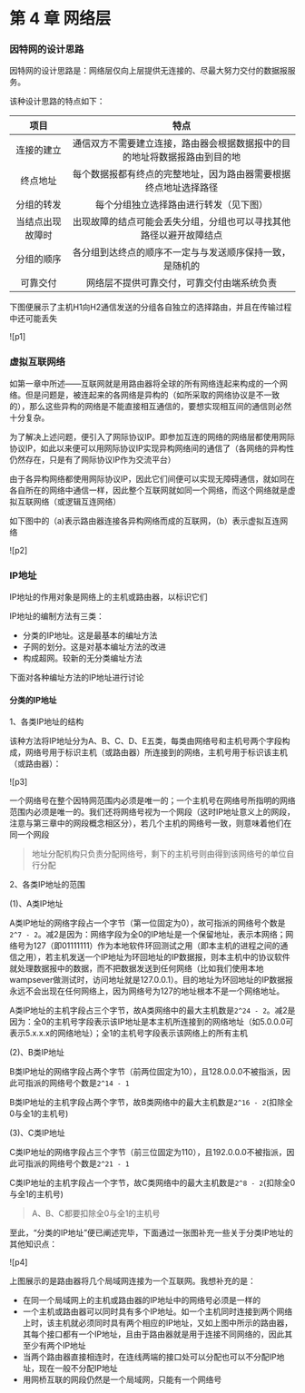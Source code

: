 # 第 4 章 网络层 #

### 因特网的设计思路 ###

因特网的设计思路是：网络层仅向上层提供无连接的、尽最大努力交付的数据报服务。

该种设计思路的特点如下：

| 项目 | 特点 |
| :----: | :----: |
| 连接的建立 | 通信双方不需要建立连接，路由器会根据数据报中的目的地址将数据报路由到目的地 |
| 终点地址 | 每个数据报都有终点的完整地址，因为路由器需要根据终点地址选择路径 |
| 分组的转发 | 每个分组独立选择路由进行转发（见下图） |
| 当结点出现故障时 | 出现故障的结点可能会丢失分组，分组也可以寻找其他路径以避开故障结点 |
| 分组的顺序 | 各分组到达终点的顺序不一定与与发送顺序保持一致，是随机的 |
| 可靠交付 | 网络层不提供可靠交付，可靠交付由端系统负责 |

下图便展示了主机H1向H2通信发送的分组各自独立的选择路由，并且在传输过程中还可能丢失

![p1]

### 虚拟互联网络 ###

如第一章中所述——互联网就是用路由器将全球的所有网络连起来构成的一个网络。但是问题是，被连起来的各网络是异构的（如所采取的网络协议是不一致的），那么这些异构的网络是不能直接相互通信的，要想实现相互间的通信则必然十分复杂。

为了解决上述问题，便引入了网际协议IP。即参加互连的网络的网络层都使用网际协议IP，如此以来便可以用网际协议IP实现异构网络间的通信了（各网络的异构性仍然存在，只是有了网际协议IP作为交流平台）

由于各异构网络都使用网际协议IP，因此它们间便可以实现无障碍通信，就如同在各自所在的网络中通信一样，因此整个互联网就如同一个网络，而这个网络就是虚拟互联网络（或逻辑互连网络）

如下图中的（a)表示路由器连接各异构网络而成的互联网，（b）表示虚拟互连网络

![p2]

### IP地址 ###

IP地址的作用对象是网络上的主机或路由器，以标识它们

IP地址的编制方法有三类：

- 分类的IP地址。这是最基本的编址方法
- 子网的划分。这是对基本编址方法的改进
- 构成超网。较新的无分类编址方法

下面对各种编址方法的IP地址进行讨论

#### 分类的IP地址 ####

1、各类IP地址的结构

该种方法将IP地址分为A、B、C、D、E五类，每类由网络号和主机号两个字段构成，网络号用于标识主机（或路由器）所连接到的网络，主机号用于标识该主机（或路由器）：

![p3]

一个网络号在整个因特网范围内必须是唯一的；一个主机号在网络号所指明的网络范围内必须是唯一的。我们还将网络号视为一个网段（这时IP地址意义上的网段，注意与第三章中的网段概念相区分），若几个主机的网络号一致，则意味着他们在同一个网段

> 地址分配机构只负责分配网络号，剩下的主机号则由得到该网络号的单位自行分配

2、各类IP地址的范围

(1)、A类IP地址

A类IP地址的网络字段占一个字节（第一位固定为0），故可指派的网络号个数是`2^7 - 2`。减2是因为：网络字段为全0的IP地址是一个保留地址，表示本网络；网络号为127（即01111111）作为本地软件环回测试之用（即本主机的进程之间的通信之用），若主机发送一个IP地址为环回地址的IP数据报，则本主机中的协议软件就处理数据报中的数据，而不把数据发送到任何网络（比如我们使用本地wampsever做测试时，访问地址就是127.0.0.1）。目的地址为环回地址的IP数据报永远不会出现在任何网络上，因为网络号为127的地址根本不是一个网络地址。

A类IP地址的主机字段占三个字节，故A类网络中的最大主机数是`2^24 - 2`。减2是因为：全0的主机号字段表示该IP地址是本主机所连接到的网络地址（如5.0.0.0可表示5.x.x.x的网络地址）；全1的主机号字段表示该网络上的所有主机

(2)、B类IP地址

B类IP地址的网络字段占两个字节（前两位固定为10），且128.0.0.0不被指派，因此可指派的网络号个数是`2^14 - 1`

B类IP地址的主机字段占两个字节，故B类网络中的最大主机数是`2^16 - 2`(扣除全0与全1的主机号)

(3)、C类IP地址

C类IP地址的网络字段占三个字节（前三位固定为110），且192.0.0.0不被指派，因此可指派的网络号个数是`2^21 - 1`

C类IP地址的主机字段占一个字节，故C类网络中的最大主机数是`2^8 - 2`(扣除全0与全1的主机号)

> A、B、C都要扣除全0与全1的主机号

至此，“分类的IP地址”便已阐述完毕，下面通过一张图补充一些关于分类IP地址的其他知识点：

![p4]

上图展示的是路由器将几个局域网连接为一个互联网。我想补充的是：

- 在同一个局域网上的主机或路由器的IP地址中的网络号必须是一样的
- 一个主机或路由器可以同时具有多个IP地址。如一个主机同时连接到两个网络上时，该主机就必须同时具有两个相应的IP地址，又如上图中所示的路由器，其每个接口都有一个IP地址，且由于路由器就是用于连接不同网络的，因此其至少有两个IP地址
- 当两个路由器直接相连时，在连线两端的接口处可以分配也可以不分配IP地址，现在一般不分配IP地址
- 用网桥互联的网段仍然是一个局域网，只能有一个网络号